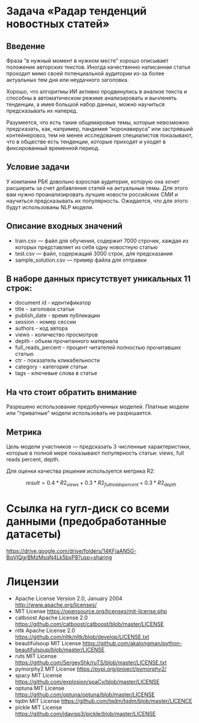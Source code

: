 # Задача «Радар тенденций новостных статей»

## Введение

Фраза “в нужный момент в нужном месте” хорошо описывает положение авторских текстов. Иногда качественно написанная статья проходит мимо своей потенциальной аудитории из-за более актуальных тем дня или неудачного заголовка.

Хорошо, что алгоритмы ИИ активно продвинулись в анализе текста и способны в автоматическом режиме анализировать и вычленять тенденции, а имея большой набор данных, можно научиться предсказывать их наперед.

Разумеется, что есть такие общемировые темы, которые невозможно предсказать, как, например, пандемия “коронавируса” или застрявший контейнеровоз, тем не менее исследования специалистов показывают, что в обществе есть тенденции, которые приходят и уходят в фиксированный временной период.

## Условие задачи

У компании РБК довольно взрослая аудитория, которую она хочет расширить за счет добавления статей на актуальные темы. Для этого вам нужно проанализировать лучшие новости российских СМИ и научиться предсказывать их популярность. Ожидается, что для этого будут использованы NLP модели.

## Описание входных значений

* train.csv — файл для обучения, содержит 7000 строчек, каждая из которых представляет из себя одну новостную статью
* test.csv — файл, содержащий 3000 строк, для предсказания
* sample_solution.csv — пример файла для отправки

## В наборе данных присутствует уникальных 11 строк:

* document id - идентификатор
* title - заголовок статьи
* publish_date - время публикации
* session - номер сессии
* authors - код автора
* views - количество просмотров
* depth - объем прочитанного материала
* full_reads_percent - процент читателей полностью прочитавших статью
* ctr - показатель кликабельности
* category - категория статьи
* tags - ключевые слова в статье

## На что стоит обратить внимание

Разрешено использование предобученных моделей. Платные модели или "приватные" модели использовать не разрешается.

## Метрика

Цель модели участников — предсказать 3 численные характеристики, которые в полной мере показывают популярность статьи: views, full reads percent, depth.

Для оценки качества решения используется метрика R2:

$$result = 0.4*R2_{views}+0.3*R2_{fullreadspercent}+0.3*R2_{depth}$$


# Ссылка на гугл-диск со всеми данными (предобработанные датасеты)
https://drive.google.com/drive/folders/14KFjaAN5G-BqVIQgrBMzMsqN4Lk5bxP8?usp=sharing

# Лицензии
- Apache License Version 2.0, January 2004 http://www.apache.org/licenses/
- MIT License https://opensource.org/licenses/mit-license.php
- catboost Apache License 2.0 https://github.com/catboost/catboost/blob/master/LICENSE
- nltk Apache License 2.0 https://github.com/nltk/nltk/blob/develop/LICENSE.txt
- beautifulsoup MIT License https://github.com/akalongman/python-beautifulsoup/blob/master/LICENSE
- ruts MIT License https://github.com/SergeyShk/ruTS/blob/master/LICENSE.txt
- pymorphy2 MIT License https://pypi.org/project/pymorphy2/
- spacy MIT License https://github.com/explosion/spaCy/blob/master/LICENSE
- optuna MIT License https://github.com/optuna/optuna/blob/master/LICENSE
- tqdm MIT License https://github.com/tqdm/tqdm/blob/master/LICENCE
- pickle MIT License https://github.com/jdavisp3/pickle/blob/master/LICENSE

